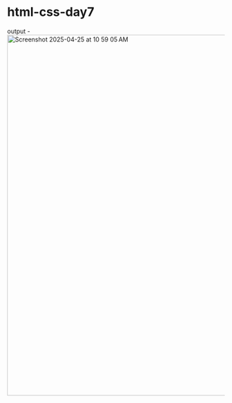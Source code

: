 # html-css-day7
output -
<img width="835" alt="Screenshot 2025-04-25 at 10 59 05 AM" src="https://github.com/user-attachments/assets/6f5aa3ea-8aee-4b72-aaef-0c3f8b709df1" />
